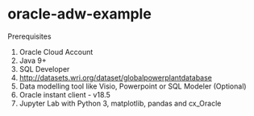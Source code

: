# oracle-adw-example

Prerequisites

1. Oracle Cloud Account
2. Java 9+
3. SQL Developer
4. http://datasets.wri.org/dataset/globalpowerplantdatabase
5. Data modelling tool like Visio, Powerpoint or SQL Modeler (Optional)
6. Oracle instant client - v18.5
7. Jupyter Lab with Python 3, matplotlib, pandas and cx_Oracle


